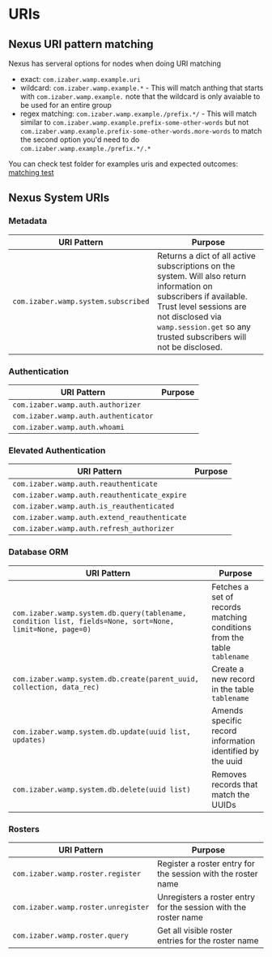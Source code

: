 # URIs

## Nexus URI pattern matching

Nexus has serveral options for nodes when doing URI matching

- exact: `com.izaber.wamp.example.uri`
- wildcard: `com.izaber.wamp.example.*` - This will match anthing that starts with `com.izaber.wamp.example.` note that the wildcard is only avaiable to be used for an entire group
- regex matching: `com.izaber.wamp.example./prefix.*/` - This will match similar to `com.izaber.wamp.example.prefix-some-other-words` but not `com.izaber.wamp.example.prefix-some-other-words.more-words` to match the second option you'd need to do `com.izaber.wamp.example./prefix.*/.*`

You can check test folder for examples uris and expected outcomes: [matching test](../tests/test_01-trie.py)


## Nexus System URIs

### Metadata

| URI Pattern | Purpose |
|-------------|---------|
|`com.izaber.wamp.system.subscribed`|Returns a dict of all active subscriptions on the system. Will also return information on subscribers if available. Trust level sessions are not disclosed via `wamp.session.get` so any trusted subscribers will not be disclosed.|


### Authentication
| URI Pattern | Purpose |
|-------------|---------|
|`com.izaber.wamp.auth.authorizer`||
|`com.izaber.wamp.auth.authenticator`||
|`com.izaber.wamp.auth.whoami`||

### Elevated Authentication
| URI Pattern | Purpose |
|-------------|---------|
|`com.izaber.wamp.auth.reauthenticate`||
|`com.izaber.wamp.auth.reauthenticate_expire`||
|`com.izaber.wamp.auth.is_reauthenticated`||
|`com.izaber.wamp.auth.extend_reauthenticate`||
|`com.izaber.wamp.auth.refresh_authorizer`||

### Database ORM

| URI Pattern | Purpose |
|-------------|---------|
|`com.izaber.wamp.system.db.query(tablename, condition list, fields=None, sort=None, limit=None, page=0)`|Fetches a set of records matching conditions from the table `tablename`|
|`com.izaber.wamp.system.db.create(parent_uuid, collection, data_rec)`|Create a new record in the table `tablename`|
|`com.izaber.wamp.system.db.update(uuid list, updates)`|Amends specific record information identified by the uuid|
|`com.izaber.wamp.system.db.delete(uuid list)`|Removes records that match the UUIDs|


### Rosters
| URI Pattern | Purpose |
|-------------|---------|
|`com.izaber.wamp.roster.register`| Register a roster entry for the session with the roster name |
|`com.izaber.wamp.roster.unregister`| Unregisters a roster entry for the session with the roster name |
|`com.izaber.wamp.roster.query`| Get all visible roster entries for the roster name |

